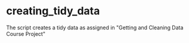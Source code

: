 # creating_tidy_data
The script creates a tidy data as assigned in "Getting and Cleaning Data Course Project"
